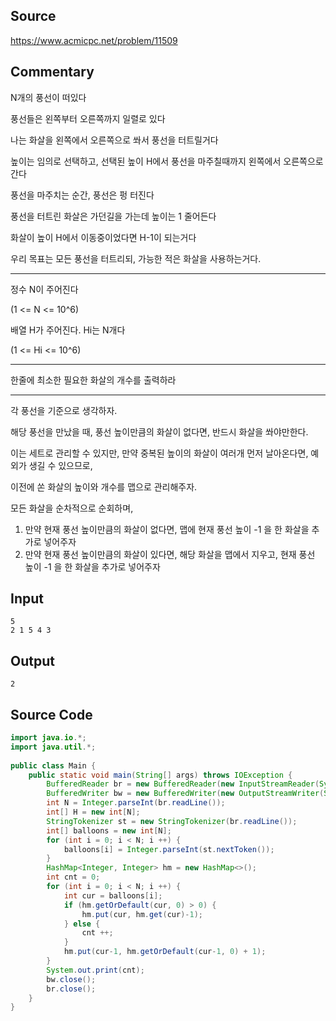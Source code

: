 ## Source

https://www.acmicpc.net/problem/11509  
  
## Commentary
  
N개의 풍선이 떠있다  
  
풍선들은 왼쪽부터 오른쪽까지 일렬로 있다  
  
나는 화살을 왼쪽에서 오른쪽으로 쏴서 풍선을 터트릴거다  
  
높이는 임의로 선택하고, 선택된 높이 H에서 풍선을 마주칠때까지 왼쪽에서 오른쪽으로 간다  
  
풍선을 마주치는 순간, 풍선은 펑 터진다  
  
풍선을 터트린 화살은 가던길을 가는데 높이는 1 줄어든다  
  
화살이 높이 H에서 이동중이었다면 H-1이 되는거다  
  
우리 목표는 모든 풍선을 터트리되, 가능한 적은 화살을 사용하는거다.  
  
---  
  
정수 N이 주어진다  
  
(1 <= N <= 10^6)  
  
배열 H가 주어진다. Hi는 N개다  
  
(1 <= Hi <= 10^6)  
  
---  
  
한줄에 최소한 필요한 화살의 개수를 출력하라  
  
---  
  
각 풍선을 기준으로 생각하자.  
  
해당 풍선을 만났을 때, 풍선 높이만큼의 화살이 없다면, 반드시 화살을 쏴야만한다.  
  
이는 세트로 관리할 수 있지만, 만약 중복된 높이의 화살이 여러개 먼저 날아온다면, 예외가 생길 수 있으므로,  
  
이전에 쏜 화살의 높이와 개수를 맵으로 관리해주자.  

모든 화살을 순차적으로 순회하며,

1. 만약 현재 풍선 높이만큼의 화살이 없다면, 맵에 현재 풍선 높이 -1 을 한 화살을 추가로 넣어주자
2. 만약 현재 풍선 높이만큼의 화살이 있다면, 해당 화살을 맵에서 지우고, 현재 풍선 높이 -1 을 한 화살을 추가로 넣어주자

##  Input
```
5  
2 1 5 4 3
```

## Output
```
2  
```

## Source Code

```java
import java.io.*;  
import java.util.*;  
  
public class Main {  
    public static void main(String[] args) throws IOException {  
        BufferedReader br = new BufferedReader(new InputStreamReader(System.in));  
        BufferedWriter bw = new BufferedWriter(new OutputStreamWriter(System.out));  
        int N = Integer.parseInt(br.readLine());  
        int[] H = new int[N];  
        StringTokenizer st = new StringTokenizer(br.readLine());  
        int[] balloons = new int[N];  
        for (int i = 0; i < N; i ++) {  
            balloons[i] = Integer.parseInt(st.nextToken());  
        }  
        HashMap<Integer, Integer> hm = new HashMap<>();  
        int cnt = 0;  
        for (int i = 0; i < N; i ++) {  
            int cur = balloons[i];  
            if (hm.getOrDefault(cur, 0) > 0) {  
                hm.put(cur, hm.get(cur)-1);  
            } else {  
                cnt ++;  
            }  
            hm.put(cur-1, hm.getOrDefault(cur-1, 0) + 1);  
        }  
        System.out.print(cnt);  
        bw.close();  
        br.close();  
    }  
}
```
